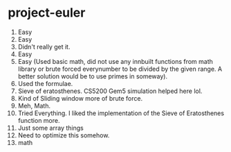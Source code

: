 # project-euler
1. Easy
2. Easy
3. Didn't really get it.
4. Easy
5. Easy (Used basic math, did not use any innbuilt functions from math library or brute forced everynumber to be divided by the given range. A better solution would be to use primes in someway).
6. Used the formulae.
7. Sieve of eratosthenes. CS5200 Gem5 simulation helped here lol.
8. Kind of Sliding window more of brute force. 
9. Meh, Math.
10. Tried Everything. I liked the implementation of the Sieve of Eratosthenes function more.
11. Just some array things
12. Need to optimize this somehow.
13. math